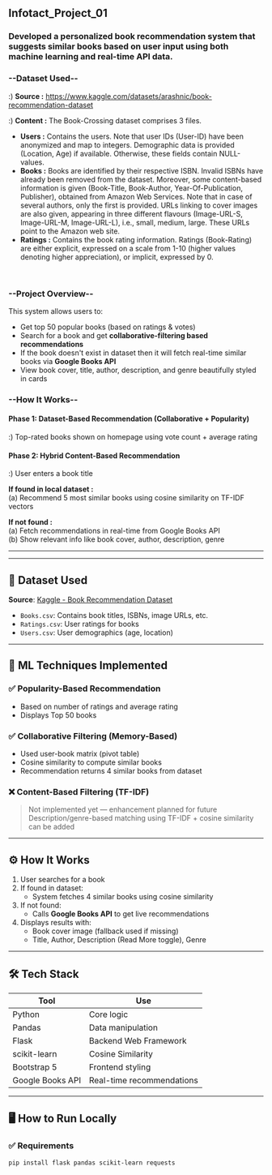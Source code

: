 ## Infotact_Project_01
### Developed a personalized book recommendation system that suggests similar books based on user input using both machine learning and real-time API data. 

### **--Dataset Used--**
:) **Source :** https://www.kaggle.com/datasets/arashnic/book-recommendation-dataset
<br>

:) **Content :**
The Book-Crossing dataset comprises 3 files.
<br>
- **Users :** Contains the users. Note that user IDs (User-ID) have been anonymized and map to integers. Demographic data is provided (Location, Age) if available. Otherwise, these fields contain NULL-values.
- **Books :** Books are identified by their respective ISBN. Invalid ISBNs have already been removed from the dataset. Moreover, some content-based information is given (Book-Title, Book-Author, Year-Of-Publication, Publisher), obtained from Amazon Web Services. Note that in case of several authors, only the first is provided. URLs linking to cover images are also given, appearing in three different flavours (Image-URL-S, Image-URL-M, Image-URL-L), i.e., small, medium, large. These URLs point to the Amazon web site.
- **Ratings :** Contains the book rating information. Ratings (Book-Rating) are either explicit, expressed on a scale from 1-10 (higher values denoting higher appreciation), or implicit, expressed by 0.
<br>

### **--Project Overview--**
This system allows users to:
- Get top 50 popular books (based on ratings & votes)
- Search for a book and get **collaborative-filtering based recommendations**
- If the book doesn't exist in dataset then it will fetch real-time similar books via **Google Books API**
- View book cover, title, author, description, and genre beautifully styled in cards

  
### **--How It Works--**
####  **Phase 1: Dataset-Based Recommendation (Collaborative + Popularity)**
:) Top-rated books shown on homepage using vote count + average rating
<br>

#### **Phase 2: Hybrid Content-Based Recommendation**
:) User enters a book title
<br>

**If found in local dataset :** 
<br>
(a) Recommend 5 most similar books using cosine similarity on TF-IDF vectors
<br>


**If not found :**
<br>
(a) Fetch recommendations in real-time from Google Books API
<br>
(b) Show relevant info like book cover, author, description, genre

  


---



---

## 📂 Dataset Used

**Source**: [Kaggle - Book Recommendation Dataset](https://www.kaggle.com/datasets/arashnic/book-recommendation-dataset)

- `Books.csv`: Contains book titles, ISBNs, image URLs, etc.
- `Ratings.csv`: User ratings for books
- `Users.csv`: User demographics (age, location)

---

## 🧠 ML Techniques Implemented

### ✅ Popularity-Based Recommendation
- Based on number of ratings and average rating
- Displays Top 50 books

### ✅ Collaborative Filtering (Memory-Based)
- Used user-book matrix (pivot table)
- Cosine similarity to compute similar books
- Recommendation returns 4 similar books from dataset

### ❌ Content-Based Filtering (TF-IDF)
> Not implemented yet — enhancement planned for future  
> Description/genre-based matching using TF-IDF + cosine similarity can be added

---

## ⚙️ How It Works

1. User searches for a book
2. If found in dataset:
   - System fetches 4 similar books using cosine similarity
3. If not found:
   - Calls **Google Books API** to get live recommendations
4. Displays results with:
   - Book cover image (fallback used if missing)
   - Title, Author, Description (Read More toggle), Genre

---

## 🛠 Tech Stack

| Tool         | Use                            |
|--------------|---------------------------------|
| Python       | Core logic                     |
| Pandas       | Data manipulation              |
| Flask        | Backend Web Framework          |
| scikit-learn | Cosine Similarity              |
| Bootstrap 5  | Frontend styling               |
| Google Books API | Real-time recommendations  |

---

## 🖥️ How to Run Locally

### ✅ Requirements

```bash
pip install flask pandas scikit-learn requests




























